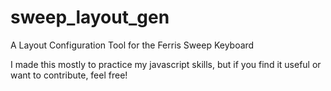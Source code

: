 # sweep_layout_gen
A Layout Configuration Tool for the Ferris Sweep Keyboard

I made this mostly to practice my javascript skills, but if you find it useful or want to contribute, feel free!
